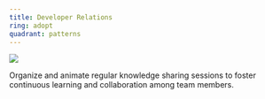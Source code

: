 ```yaml
---
title: Developer Relations
ring: adopt
quadrant: patterns
---
```


![](https://img.shields.io/badge/coffee_&_learn-19967d?logo=serverfault&logoColor=000&style=flat)

Organize and animate regular knowledge sharing sessions to foster continuous learning and collaboration among team members.